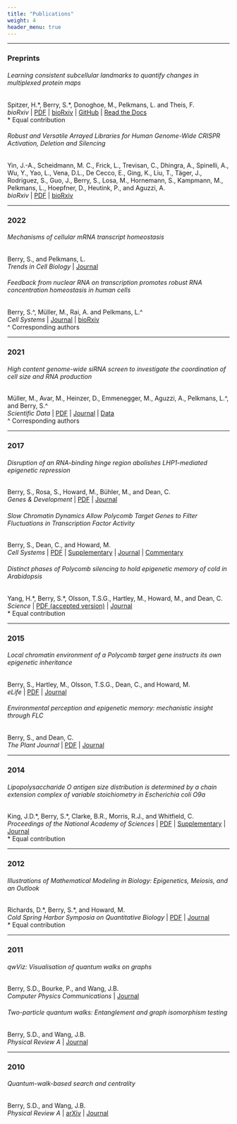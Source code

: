 ```yaml
---
title: "Publications"
weight: 4
header_menu: true
---
```


---

### Preprints

###### Learning consistent subcellular landmarks to quantify changes in multiplexed protein maps
Spitzer, H.\*, Berry, S.\*, Donoghoe, M., Pelkmans, L. and Theis, F.  
*bioRxiv* 
| [PDF](https://www.biorxiv.org/content/10.1101/2022.05.07.490900v1.full.pdf)
| [bioRxiv](https://www.biorxiv.org/content/10.1101/2022.05.07.490900)
| [GitHub](https://github.com/theislab/campa)
| [Read the Docs](https://campa.readthedocs.io/en/stable/)  
\* Equal contribution

###### Robust and Versatile Arrayed Libraries for Human Genome-Wide CRISPR Activation, Deletion and Silencing
Yin, J.-A., Scheidmann, M. C., Frick, L., Trevisan, C., Dhingra, A., Spinelli, A., Wu, Y., Yao, L., Vena, D.L., De Cecco, E., Ging, K., Liu, T., Täger, J., Rodriguez, S., Guo, J., Berry, S., Losa, M., Hornemann, S., Kampmann, M., Pelkmans, L., Hoepfner, D., Heutink, P., and Aguzzi, A.  
*bioRxiv* 
| [PDF](https://www.biorxiv.org/content/10.1101/2022.05.25.493370v1.full.pdf)
| [bioRxiv](https://www.biorxiv.org/content/10.1101/2022.05.25.493370)

---

### 2022

###### Mechanisms of cellular mRNA transcript homeostasis
Berry, S., and Pelkmans, L.  
*Trends in Cell Biology*
| [Journal](https://doi.org/10.1016/j.tcb.2022.05.003)

###### Feedback from nuclear RNA on transcription promotes robust RNA concentration homeostasis in human cells
Berry, S.^, Müller, M., Rai, A. and Pelkmans, L.^  
*Cell Systems*
| [Journal](https://doi.org/10.1016/j.cels.2022.04.005)
| [bioRxiv](https://doi.org/10.1101/2021.05.17.444432)  
^ Corresponding authors

---

### 2021

###### High content genome-wide siRNA screen to investigate the coordination of cell size and RNA production
Müller, M., Avar, M., Heinzer, D., Emmenegger, M., Aguzzi, A., Pelkmans, L.^, and Berry, S.^  
*Scientific Data*
| [PDF](papers/mueller_et_al_sci_data_2021.pdf)
| [Journal](http://dx.doi.org/10.1038/s41597-021-00944-5)
| [Data](https://doi.org/10.17867/10000157)  
^ Corresponding authors

---

### 2017

###### Disruption of an RNA-binding hinge region abolishes LHP1-mediated epigenetic repression
Berry, S., Rosa, S., Howard, M., Bühler, M., and Dean, C.  
*Genes & Development*
| [PDF](papers/berry_et_al_genes_dev_2017.pdf)
| [Journal](http://dx.doi.org/10.1101/gad.305227.117)

###### Slow Chromatin Dynamics Allow Polycomb Target Genes to Filter Fluctuations in Transcription Factor Activity
Berry, S., Dean, C., and Howard, M.  
*Cell Systems*
| [PDF](papers/berry_et_al_cell_systems_2017.pdf)
| [Supplementary](papers/berry_et_al_cell_systems_2017_supplementary.pdf)
| [Journal](http://dx.doi.org/10.1016/j.cels.2017.02.013)
| [Commentary](https://doi.org/10.1016/j.cels.2017.04.005)

###### Distinct phases of Polycomb silencing to hold epigenetic memory of cold in Arabidopsis
Yang, H.\*, Berry, S.\*, Olsson, T.S.G., Hartley, M., Howard, M., and Dean, C.  
*Science*
| [PDF (accepted version)](papers/yang_et_al_science_2017.pdf)
| [Journal](http://dx.doi.org/10.1126/science.aan1121)  
\* Equal contribution

---

### 2015

###### Local chromatin environment of a Polycomb target gene instructs its own epigenetic inheritance
Berry, S., Hartley, M., Olsson, T.S.G., Dean, C., and Howard, M.  
*eLife*
| [PDF](papers/berry_et_al_elife_2015.pdf)
| [Journal](http://dx.doi.org/10.7554/elife.07205)

###### Environmental perception and epigenetic memory: mechanistic insight through *FLC*
Berry, S., and Dean, C.  
*The Plant Journal*
| [PDF](papers/berry_and_dean_plant_journal_2015.pdf)
| [Journal](http://dx.doi.org/10.1111/tpj.12869)

---

### 2014

###### Lipopolysaccharide O antigen size distribution is determined by a chain extension complex of variable stoichiometry in Escherichia coli O9a
King, J.D.\*, Berry, S.\*, Clarke, B.R., Morris, R.J., and Whitfield, C.  
*Proceedings of the National Academy of Sciences*
| [PDF](papers/king_et_al_pnas_2014.pdf)
| [Supplementary](papers/king_et_al_pnas_2014_supplementary.pdf)
| [Journal](http://dx.doi.org/10.1073/pnas.1400814111)  
\* Equal contribution

---

### 2012

###### Illustrations of Mathematical Modeling in Biology: Epigenetics, Meiosis, and an Outlook
Richards, D.\*, Berry, S.\*, and Howard, M.  
*Cold Spring Harbor Symposia on Quantitative Biology*
| [PDF](papers/richards_et_al_cshs_2012.pdf)
| [Journal](http://dx.doi.org/10.1101/sqb.2013.77.015941)  
\* Equal contribution

---

### 2011

###### qwViz: Visualisation of quantum walks on graphs
Berry, S.D., Bourke, P., and Wang, J.B.  
*Computer Physics Communications*
| [Journal](http://dx.doi.org/10.1016/j.cpc.2011.06.002)

###### Two-particle quantum walks: Entanglement and graph isomorphism testing
Berry, S.D., and Wang, J.B.  
*Physical Review A*
| [Journal](http://dx.doi.org/10.1103/physreva.83.042317)
<!--- [PDF](papers/berry_et_al_pra_2011.pdf) --->

---

### 2010

###### Quantum-walk-based search and centrality
Berry, S.D., and Wang, J.B.  
*Physical Review A*
| [arXiv](https://arxiv.org/abs/1010.0764)
| [Journal](http://dx.doi.org/10.1103/physreva.82.042333)
<!--- | [PDF](papers/berry_et_al_pra_2010.pdf) --->
